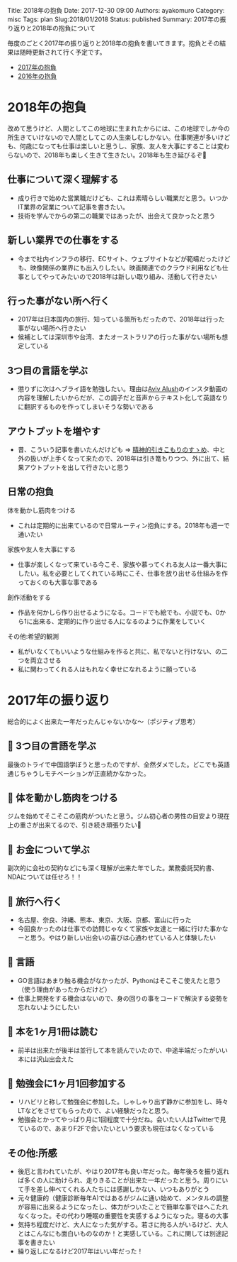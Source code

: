 Title: 2018年の抱負
Date: 2017-12-30 09:00
Authors: ayakomuro
Category: misc
Tags: plan
Slug:2018/01/2018
Status: published
Summary: 2017年の振り返りと2018年の抱負について


毎度のごとく2017年の振り返りと2018年の抱負を書いてきます。抱負とその結果は随時更新されて行く予定です。

- [2017年の抱負](http://blog.popowa.com/2017/01/2017.html)
- [2016年の抱負](http://blog.popowa.com/2016/01/2016.html)

# 2018年の抱負

改めて思うけど、人間としてこの地球に生まれたからには、この地球でしか今の所生きていけないので人間としてこの人生楽しむしかない。仕事関連が多いけども、何歳になっても仕事は楽しいと思うし、家族、友人を大事にすることは変わらないので、2018年も楽しく生きて生きたい。2018年も生き延びるぞ💪

## 仕事について深く理解する

- 成り行きで始めた営業職だけども、これは素晴らしい職業だと思う。いつかIT業界の営業について記事を書きたい。
- 技術を学んでからの第二の職業ではあったが、出会えて良かったと思う


## 新しい業界での仕事をする

- 今まで社内インフラの移行、ECサイト、ウェブサイトなどが範疇だったけども、映像関係の業界にも出入りしたい。映画関連でのクラウド利用なども仕事としてやってみたいので2018年は新しい取り組み、活動して行きたい

## 行った事がない所へ行く

- 2017年は日本国内の旅行、知っている箇所もだったので、2018年は行った事がない場所へ行きたい
- 候補としては深圳市や台湾、またオーストラリアの行った事がない場所も想定している

## 3つ目の言語を学ぶ

- 懲りずに次はヘブライ語を勉強したい。理由は[Aviv Alush](http://blog.popowa.com/2017/12/introduce-Avraham-Aviv-Alush.html)のインスタ動画の内容を理解したいからだが、この調子だと音声からテキスト化して英語なりに翻訳するものを作ってしまいそうな勢いである

## アウトプットを増やす

- 昔、こういう記事を書いたんだけども => [精神的引きこもりのすゝめ](http://blog.popowa.com/2016/04/blog-post.html)、中と外の扱いが上手くなって来たので、2018年は引き篭もりつつ、外に出て、結果アウトプットを出して行きたいと思う


## 日常の抱負
体を動かし筋肉をつける

- これは定期的に出来ているので日常ルーティン抱負にする。2018年も週一で通いたい

家族や友人を大事にする

- 仕事が楽しくなって来ている今こそ、家族や慕ってくれる友人は一番大事にしたい。私を必要としてくれている時にこそ、仕事を放り出せる仕組みを作っておくのも大事な事である

創作活動をする

- 作品を何かしら作り出せるようになる。コードでも絵でも、小説でも、0から1に出来る、定期的に作り出せる人になるのように作業をしていく

その他:希望的観測

- 私がいなくてもいいような仕組みを作ると共に、私でないと行けない、の二つを両立させる
- 私に関わってくれる人はもれなく幸せになれるように願っている

# 2017年の振り返り

総合的によく出来た一年だったんじゃないかな〜（ポジティブ思考）

## 🙅 3つ目の言語を学ぶ

最後のトライで中国語学ぼうと思ったのですが、全然ダメでした。どこでも英語通じちゃうしモチベーションが正直続かなかった。


## 💮 体を動かし筋肉をつける

ジムを始めてそこそこの筋肉がついたと思う。ジム初心者の男性の目安より現在上の重さが出来てるので、引き続き頑張りたい💪

## 💮 お金について学ぶ

副次的に会社の契約などにも深く理解が出来た年でした。業務委託契約書、NDAについては任せろ！！

## 💮 旅行へ行く
- 名古屋、奈良、沖縄、熊本、東京、大阪、京都、富山に行った
- 今回良かったのは仕事での訪問じゃなくて家族や友達と一緒に行けた事かなーと思う。やはり新しい出会いの喜びは心通わせている人と体験したい

## 💮 言語
- GO言語はあまり触る機会がなかったが、Pythonはそこそこ使えたと思う（使う理由があったからだけど）
- 仕事上開発をする機会はないので、身の回りの事をコードで解決する姿勢を忘れないようにしたい

## 💪 本を1ヶ月1冊は読む

- 前半は出来たが後半は並行して本を読んでいたので、中途半端だったがいい本には沢山出会えた

## 💮 勉強会に1ヶ月1回参加する

- リハビリと称して勉強会に参加した。しゃしゃり出ず静かに参加をし、時々LTなどをさせてもらったので、よい経験だったと思う。
- 勉強会とかってやっぱり月に1回程度で十分だね。会いたい人はTwitterで見ているので、あまりF2Fで会いたいという要求も現在はなくなっている

## その他:所感

- 後厄と言われていたが、やはり2017年も良い年だった。毎年後ろを振り返れば多くの人に助けられ、走りきることが出来た一年だったと思う。周りにいて手を差し伸べてくれる人たちには感謝しかない、いつもありがとう
- 元々健康的（健康診断毎年A)ではあるがジムに通い始めて、メンタルの調整が容易に出来るようになったし、体力がついたことで簡単な事ではへこたれなくなった。その代わり睡眠の重要性を実感するようになった。寝るの大事
- 気持ち程度だけど、大人になった気がする。若さに拘る人がいるけど、大人とはこんなにも面白いものなのか！と実感している。これに関しては別途記事を書きたい
- 繰り返しになるけど2017年はいい年だった！
